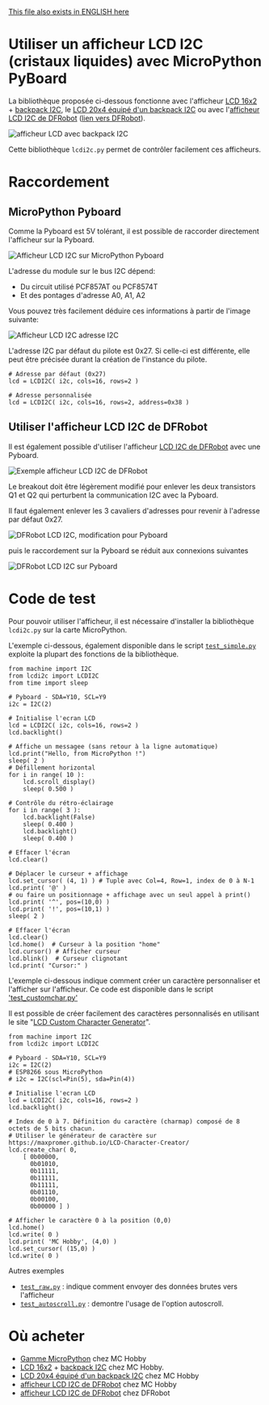 [This file also exists in ENGLISH here](readme_ENG.md)

# Utiliser un afficheur LCD I2C (cristaux liquides) avec MicroPython PyBoard

La bibliothèque proposée ci-dessous fonctionne avec l'afficheur [LCD 16x2](https://shop.mchobby.be/fr/afficheur-lcd-tft-oled/176-lcd-16x2-extra-blanc-sur-bleu-3232100001763.html) + [backpack I2C](https://shop.mchobby.be/fr/afficheur-lcd-tft-oled/882-lcd-20x4-backpack-i2c-blanc-sur-bleu-3232100008823.html), le [LCD 20x4 équipé d'un backpack I2C](https://shop.mchobby.be/fr/afficheur-lcd-tft-oled/881-lcd-20x4-backpack-i2c-blanc-sur-bleu-3232100008816.html) ou avec l'[afficheur LCD I2C de DFRobot](https://shop.mchobby.be/fr/nouveaute/1807-afficheur-lcd-16x2-i2c-3232100018075-dfrobot.html) ([lien vers DFRobot](https://www.dfrobot.com/product-135.html?search=dfr0063&description=true)).

![afficheur LCD avec backpack I2C](docs/_static/lcd-i2c-example.jpg)

Cette bibliothèque `lcdi2c.py` permet de contrôler facilement ces afficheurs.

# Raccordement

## MicroPython Pyboard

Comme la Pyboard est 5V tolérant, il est possible de raccorder directement l'afficheur sur la Pyboard.

![Afficheur LCD I2C sur MicroPython Pyboard](docs/_static/LCD-I2C-to-pyboard.jpg)

L'adresse du module sur le bus I2C dépend:
* Du circuit utilisé PCF857AT ou PCF8574T
* Et des pontages d'adresse A0, A1, A2

Vous pouvez très facilement déduire ces informations à partir de l'image suivante:

![Afficheur LCD I2C adresse I2C](docs/_static/LCD-I2C-addresses.jpg)

L'adresse I2C par défaut du pilote est 0x27. Si celle-ci est différente, elle peut être précisée durant la création de l'instance du pilote.

```
# Adresse par défaut (0x27)
lcd = LCDI2C( i2c, cols=16, rows=2 )

# Adresse personnalisée
lcd = LCDI2C( i2c, cols=16, rows=2, address=0x38 )
```

## Utiliser l'afficheur LCD I2C de DFRobot

Il est également possible d'utiliser l'afficheur [LCD I2C de DFRobot](https://www.dfrobot.com/product-135.html?search=dfr0063&description=true) avec une Pyboard.

![Exemple afficheur LCD I2C de DFRobot](docs/_static/customchar_dfrobot.jpg)

Le breakout doit être légèrement modifié pour enlever les deux transistors Q1 et Q2 qui perturbent la communication I2C avec la Pyboard.

Il faut également enlever les 3 cavaliers d'adresses pour revenir à l'adresse par défaut 0x27.

![DFRobot LCD I2C, modification pour Pyboard](docs/_static/DFRobot-LCD-I2C-modification-1.jpg)

puis le raccordement sur la Pyboard se réduit aux connexions suivantes

![DFRobot LCD I2C sur Pyboard](docs/_static/DFRobot-LCD-I2C-modification-2.jpg)

# Code de test

Pour pouvoir utiliser l'afficheur, il est nécessaire d'installer la bibliothèque `lcdi2c.py` sur la carte MicroPython.

L'exemple ci-dessous, également disponible dans le script [`test_simple.py`](examples/test_simple.py) exploite la plupart des fonctions de la bibliothèque.

```
from machine import I2C
from lcdi2c import LCDI2C
from time import sleep

# Pyboard - SDA=Y10, SCL=Y9
i2c = I2C(2)

# Initialise l'ecran LCD
lcd = LCDI2C( i2c, cols=16, rows=2 )
lcd.backlight()

# Affiche un messagee (sans retour à la ligne automatique)
lcd.print("Hello, from MicroPython !")
sleep( 2 )
# Défillement horizontal
for i in range( 10 ):
	lcd.scroll_display()
	sleep( 0.500 )

# Contrôle du rétro-éclairage
for i in range( 3 ):
	lcd.backlight(False)
	sleep( 0.400 )
	lcd.backlight()
	sleep( 0.400 )

# Effacer l'écran
lcd.clear()

# Déplacer le curseur + affichage
lcd.set_cursor( (4, 1) ) # Tuple avec Col=4, Row=1, index de 0 à N-1
lcd.print( '@' )
# ou faire un positionnage + affichage avec un seul appel à print()
lcd.print( '^', pos=(10,0) )
lcd.print( '!', pos=(10,1) )
sleep( 2 )

# Effacer l'écran
lcd.clear()
lcd.home()  # Curseur à la position "home"
lcd.cursor() # Afficher curseur
lcd.blink()  # Curseur clignotant
lcd.print( "Cursor:" )
```

L'exemple ci-dessous indique comment créer un caractère personnaliser et l'afficher sur l'afficheur. Ce code est disponible dans le script ['test_customchar.py'](examples/test_customchar.py)

Il est possible de créer facilement des caractères personnalisés en utilisant le site "[LCD Custom Character Generator](https://maxpromer.github.io/LCD-Character-Creator/)".

```
from machine import I2C
from lcdi2c import LCDI2C

# Pyboard - SDA=Y10, SCL=Y9
i2c = I2C(2)
# ESP8266 sous MicroPython
# i2c = I2C(scl=Pin(5), sda=Pin(4))

# Initialise l'ecran LCD
lcd = LCDI2C( i2c, cols=16, rows=2 )
lcd.backlight()

# Index de 0 à 7. Définition du caractère (charmap) composé de 8 octets de 5 bits chacun.
# Utiliser le générateur de caractère sur https://maxpromer.github.io/LCD-Character-Creator/
lcd.create_char( 0,
	[ 0b00000,
	  0b01010,
	  0b11111,
	  0b11111,
	  0b11111,
	  0b01110,
	  0b00100,
	  0b00000 ] )

# Afficher le caractère 0 à la position (0,0)
lcd.home()
lcd.write( 0 )
lcd.print( 'MC Hobby', (4,0) )
lcd.set_cursor( (15,0) )
lcd.write( 0 )
```

Autres exemples
* [`test_raw.py`](examples/test_raw.py) : indique comment envoyer des données brutes vers l'afficheur
* [`test_autoscroll.py`](examples/test_autoscroll.py) : demontre l'usage de l'option autoscroll.

# Où acheter
* [Gamme MicroPython](https://shop.mchobby.be/fr/56-micropython) chez MC Hobby
* [LCD 16x2](https://shop.mchobby.be/fr/afficheur-lcd-tft-oled/176-lcd-16x2-extra-blanc-sur-bleu-3232100001763.html) + [backpack I2C](https://shop.mchobby.be/fr/afficheur-lcd-tft-oled/882-lcd-20x4-backpack-i2c-blanc-sur-bleu-3232100008823.html) chez MC Hobby.
* [LCD 20x4 équipé d'un backpack I2C](https://shop.mchobby.be/fr/afficheur-lcd-tft-oled/881-lcd-20x4-backpack-i2c-blanc-sur-bleu-3232100008816.html) chez MC Hobby
* [afficheur LCD I2C de DFRobot](https://shop.mchobby.be/fr/nouveaute/1807-afficheur-lcd-16x2-i2c-3232100018075-dfrobot.html) chez MC Hobby
* [afficheur LCD I2C de DFRobot](https://www.dfrobot.com/product-135.html?search=dfr0063&description=true) chez DFRobot
